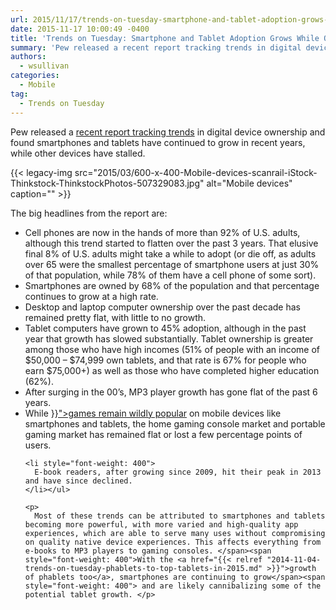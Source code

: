 ```yaml
---
url: 2015/11/17/trends-on-tuesday-smartphone-and-tablet-adoption-grows-while-other-digital-devices-slump.md
date: 2015-11-17 10:00:49 -0400
title: 'Trends on Tuesday: Smartphone and Tablet Adoption Grows While Other Digital Devices Slump'
summary: 'Pew released a recent report tracking trends in digital device ownership and found smartphones and tablets have continued to grow in recent years, while other devices have stalled. The big headlines from the report are: Cell phones are now in the hands of more than 92% of U.S. adults, although this trend started to flatten'
authors:
  - wsullivan
categories:
  - Mobile
tag:
  - Trends on Tuesday
---
```


Pew released a [recent report tracking trends](http://www.pewinternet.org/2015/10/29/technology-device-ownership-2015/) in digital device ownership</span> <span style="font-weight: 400">and found smartphones and tablets have continued to grow in recent years, while other devices have stalled.</p> {{< legacy-img src="2015/03/600-x-400-Mobile-devices-scanrail-iStock-Thinkstock-ThinkstockPhotos-507329083.jpg" alt="Mobile devices" caption="" >}} 

<p>
  The big headlines from the report are:
</p>

<ul>
  <li style="font-weight: 400">
    Cell phones are now in the hands of more than 92% of U.S. adults, although this trend started to flatten over the past 3 years. That elusive final 8% of U.S. adults might take a while to adopt (or die off, as adults over 65 were the smallest percentage of smartphone users at just 30% of that population, while 78% of them have a cell phone of some sort).
  </li>
  <li style="font-weight: 400">
    Smartphones are owned by 68% of the population and that percentage continues to grow at a high rate.
  </li>
  <li style="font-weight: 400">
    Desktop and laptop computer ownership over the past decade has remained pretty flat, with little to no growth.
  </li>
  <li style="font-weight: 400">
    Tablet computers have grown to 45% adoption, although in the past year that growth has slowed substantially. Tablet ownership is greater among those who have high incomes (51% of people with an income of $50,000 &#8211; $74,999 own tablets, and that rate is 67% for people who earn $75,000+) as well as those who have completed higher education (62%).
  </li>
  <li style="font-weight: 400">
    After surging in the 00’s, MP3 player growth has gone flat of the past 6 years.
  </li>
  <li style="font-weight: 400">
    While </span><span style="font-weight: 400"><a href="{{< relref "2015-09-01-trends-on-tuesday-mobile-messaging-and-social-app-research-released.md" >}}">games remain wildly popular</a> on mobile devices like smartphones and tablets</span><span style="font-weight: 400">, the home gaming console market and portable gaming market has remained flat or lost a few percentage points of users. </li> 
    
    <li style="font-weight: 400">
      E-book readers, after growing since 2009, hit their peak in 2013 and have since declined.
    </li></ul> 
    
    <p>
      Most of these trends can be attributed to smartphones and tablets becoming more powerful, with more varied and high-quality app experiences, which are able to serve many uses without compromising on quality native device experiences. This affects everything from e-books to MP3 players to gaming consoles. </span><span style="font-weight: 400">With the <a href="{{< relref "2014-11-04-trends-on-tuesday-phablets-to-top-tablets-in-2015.md" >}}">growth of phablets too</a>, smartphones are continuing to grow</span><span style="font-weight: 400"> and are likely cannibalizing some of the potential tablet growth. </p>